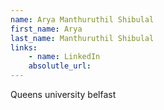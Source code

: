 ```yaml
---
name: Arya Manthuruthil Shibulal
first_name: Arya
last_name: Manthuruthil Shibulal
links:
	- name: LinkedIn
	absolutle_url:
---
```

Queens university belfast

